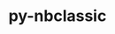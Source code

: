 ---
title: "py-nbclassic"
layout: cache
categories: [package, develop]
meta: {"versions": ["1.0.0"], "compilers": ["gcc@=11.1.0", "gcc@=11.4.0", "gcc@=9.4.0", "oneapi@=2024.0.0"], "oss": ["ubuntu20.04", "ubuntu22.04"], "platforms": ["linux"], "targets": ["neoverse_v1", "neoverse_v2", "ppc64le", "x86_64_v3"], "stacks": ["data-vis-sdk", "e4s", "e4s-neoverse-v2", "e4s-neoverse_v1", "e4s-oneapi", "e4s-power", "root"], "num_specs": 110, "num_specs_by_stack": {"e4s-power": 20, "root": 110, "data-vis-sdk": 7, "e4s-neoverse_v1": 20, "e4s-neoverse-v2": 20, "e4s": 27, "e4s-oneapi": 16}}
spec_details: [{"hash": "pnx4oyczcsdtspzy35djhorfdvp4inwo", "compiler": "gcc@=9.4.0", "versions": ["1.0.0"], "os": "ubuntu20.04", "platform": "linux", "target": "ppc64le", "variants": ["build_system=python_pip"], "stacks": ["e4s-power", "root"], "size": "-", "tarball": "https://binaries.spack.io/develop/build_cache/linux-ubuntu20.04-ppc64le/gcc-9.4.0/py-nbclassic-1.0.0/linux-ubuntu20.04-ppc64le-gcc-9.4.0-py-nbclassic-1.0.0-pnx4oyczcsdtspzy35djhorfdvp4inwo.spack"}, {"hash": "yaha6trzjq6uxs7d2gzt354ezuem4un6", "compiler": "gcc@=9.4.0", "versions": ["1.0.0"], "os": "ubuntu20.04", "platform": "linux", "target": "ppc64le", "variants": ["build_system=python_pip"], "stacks": ["e4s-power", "root"], "size": "-", "tarball": "https://binaries.spack.io/develop/build_cache/linux-ubuntu20.04-ppc64le/gcc-9.4.0/py-nbclassic-1.0.0/linux-ubuntu20.04-ppc64le-gcc-9.4.0-py-nbclassic-1.0.0-yaha6trzjq6uxs7d2gzt354ezuem4un6.spack"}, {"hash": "rfbjqomypara326w47y22a24lhzolm27", "compiler": "gcc@=9.4.0", "versions": ["1.0.0"], "os": "ubuntu20.04", "platform": "linux", "target": "ppc64le", "variants": ["build_system=python_pip"], "stacks": ["e4s-power", "root"], "size": "-", "tarball": "https://binaries.spack.io/develop/build_cache/linux-ubuntu20.04-ppc64le/gcc-9.4.0/py-nbclassic-1.0.0/linux-ubuntu20.04-ppc64le-gcc-9.4.0-py-nbclassic-1.0.0-rfbjqomypara326w47y22a24lhzolm27.spack"}, {"hash": "ejhrszuqwlp6crzkolpsts43f4bolrjk", "compiler": "gcc@=9.4.0", "versions": ["1.0.0"], "os": "ubuntu20.04", "platform": "linux", "target": "ppc64le", "variants": ["build_system=python_pip"], "stacks": ["e4s-power", "root"], "size": "-", "tarball": "https://binaries.spack.io/develop/build_cache/linux-ubuntu20.04-ppc64le/gcc-9.4.0/py-nbclassic-1.0.0/linux-ubuntu20.04-ppc64le-gcc-9.4.0-py-nbclassic-1.0.0-ejhrszuqwlp6crzkolpsts43f4bolrjk.spack"}, {"hash": "xvtnaljjoze7oawe3jfywi2tjykn7coo", "compiler": "gcc@=9.4.0", "versions": ["1.0.0"], "os": "ubuntu20.04", "platform": "linux", "target": "ppc64le", "variants": ["build_system=python_pip"], "stacks": ["e4s-power", "root"], "size": "-", "tarball": "https://binaries.spack.io/develop/build_cache/linux-ubuntu20.04-ppc64le/gcc-9.4.0/py-nbclassic-1.0.0/linux-ubuntu20.04-ppc64le-gcc-9.4.0-py-nbclassic-1.0.0-xvtnaljjoze7oawe3jfywi2tjykn7coo.spack"}, {"hash": "xvrxjnmu3bm3dx2q46oe7kmgo67vehs5", "compiler": "gcc@=9.4.0", "versions": ["1.0.0"], "os": "ubuntu20.04", "platform": "linux", "target": "ppc64le", "variants": ["build_system=python_pip"], "stacks": ["e4s-power", "root"], "size": "-", "tarball": "https://binaries.spack.io/develop/build_cache/linux-ubuntu20.04-ppc64le/gcc-9.4.0/py-nbclassic-1.0.0/linux-ubuntu20.04-ppc64le-gcc-9.4.0-py-nbclassic-1.0.0-xvrxjnmu3bm3dx2q46oe7kmgo67vehs5.spack"}, {"hash": "g6ecyq5k3kx5kycnl4dkggvblztv7iad", "compiler": "gcc@=9.4.0", "versions": ["1.0.0"], "os": "ubuntu20.04", "platform": "linux", "target": "ppc64le", "variants": ["build_system=python_pip"], "stacks": ["e4s-power", "root"], "size": "-", "tarball": "https://binaries.spack.io/develop/build_cache/linux-ubuntu20.04-ppc64le/gcc-9.4.0/py-nbclassic-1.0.0/linux-ubuntu20.04-ppc64le-gcc-9.4.0-py-nbclassic-1.0.0-g6ecyq5k3kx5kycnl4dkggvblztv7iad.spack"}, {"hash": "ivhdeqfwmuxyroq5xkh5jaa6thmnsyo2", "compiler": "gcc@=9.4.0", "versions": ["1.0.0"], "os": "ubuntu20.04", "platform": "linux", "target": "ppc64le", "variants": ["build_system=python_pip"], "stacks": ["e4s-power", "root"], "size": "-", "tarball": "https://binaries.spack.io/develop/build_cache/linux-ubuntu20.04-ppc64le/gcc-9.4.0/py-nbclassic-1.0.0/linux-ubuntu20.04-ppc64le-gcc-9.4.0-py-nbclassic-1.0.0-ivhdeqfwmuxyroq5xkh5jaa6thmnsyo2.spack"}, {"hash": "5ochtydscvar7jxn6zn7qvblnrzfmrre", "compiler": "gcc@=9.4.0", "versions": ["1.0.0"], "os": "ubuntu20.04", "platform": "linux", "target": "ppc64le", "variants": ["build_system=python_pip"], "stacks": ["e4s-power", "root"], "size": "-", "tarball": "https://binaries.spack.io/develop/build_cache/linux-ubuntu20.04-ppc64le/gcc-9.4.0/py-nbclassic-1.0.0/linux-ubuntu20.04-ppc64le-gcc-9.4.0-py-nbclassic-1.0.0-5ochtydscvar7jxn6zn7qvblnrzfmrre.spack"}, {"hash": "ltv3ojoxsmfgneurueecfe6vlkinnqe6", "compiler": "gcc@=9.4.0", "versions": ["1.0.0"], "os": "ubuntu20.04", "platform": "linux", "target": "ppc64le", "variants": ["build_system=python_pip"], "stacks": ["e4s-power", "root"], "size": "-", "tarball": "https://binaries.spack.io/develop/build_cache/linux-ubuntu20.04-ppc64le/gcc-9.4.0/py-nbclassic-1.0.0/linux-ubuntu20.04-ppc64le-gcc-9.4.0-py-nbclassic-1.0.0-ltv3ojoxsmfgneurueecfe6vlkinnqe6.spack"}, {"hash": "iirq5azqxspnndmskbfrf42yh6zxfmpl", "compiler": "gcc@=9.4.0", "versions": ["1.0.0"], "os": "ubuntu20.04", "platform": "linux", "target": "ppc64le", "variants": ["build_system=python_pip"], "stacks": ["e4s-power", "root"], "size": "-", "tarball": "https://binaries.spack.io/develop/build_cache/linux-ubuntu20.04-ppc64le/gcc-9.4.0/py-nbclassic-1.0.0/linux-ubuntu20.04-ppc64le-gcc-9.4.0-py-nbclassic-1.0.0-iirq5azqxspnndmskbfrf42yh6zxfmpl.spack"}, {"hash": "ynjxipby5dz46udhnx4bjxawiqkxxql5", "compiler": "gcc@=9.4.0", "versions": ["1.0.0"], "os": "ubuntu20.04", "platform": "linux", "target": "ppc64le", "variants": ["build_system=python_pip"], "stacks": ["e4s-power", "root"], "size": "-", "tarball": "https://binaries.spack.io/develop/build_cache/linux-ubuntu20.04-ppc64le/gcc-9.4.0/py-nbclassic-1.0.0/linux-ubuntu20.04-ppc64le-gcc-9.4.0-py-nbclassic-1.0.0-ynjxipby5dz46udhnx4bjxawiqkxxql5.spack"}, {"hash": "fs2g66k54u3w6isaj4dfhgsllztt5our", "compiler": "gcc@=9.4.0", "versions": ["1.0.0"], "os": "ubuntu20.04", "platform": "linux", "target": "ppc64le", "variants": ["build_system=python_pip"], "stacks": ["e4s-power", "root"], "size": "-", "tarball": "https://binaries.spack.io/develop/build_cache/linux-ubuntu20.04-ppc64le/gcc-9.4.0/py-nbclassic-1.0.0/linux-ubuntu20.04-ppc64le-gcc-9.4.0-py-nbclassic-1.0.0-fs2g66k54u3w6isaj4dfhgsllztt5our.spack"}, {"hash": "no3hhxegovyuma3qfteaghoq7uvvae7a", "compiler": "gcc@=9.4.0", "versions": ["1.0.0"], "os": "ubuntu20.04", "platform": "linux", "target": "ppc64le", "variants": ["build_system=python_pip"], "stacks": ["e4s-power", "root"], "size": "-", "tarball": "https://binaries.spack.io/develop/build_cache/linux-ubuntu20.04-ppc64le/gcc-9.4.0/py-nbclassic-1.0.0/linux-ubuntu20.04-ppc64le-gcc-9.4.0-py-nbclassic-1.0.0-no3hhxegovyuma3qfteaghoq7uvvae7a.spack"}, {"hash": "ek7ncnff7qc2zulw2ksvk6fe4ehu2a55", "compiler": "gcc@=9.4.0", "versions": ["1.0.0"], "os": "ubuntu20.04", "platform": "linux", "target": "ppc64le", "variants": ["build_system=python_pip"], "stacks": ["e4s-power", "root"], "size": "-", "tarball": "https://binaries.spack.io/develop/build_cache/linux-ubuntu20.04-ppc64le/gcc-9.4.0/py-nbclassic-1.0.0/linux-ubuntu20.04-ppc64le-gcc-9.4.0-py-nbclassic-1.0.0-ek7ncnff7qc2zulw2ksvk6fe4ehu2a55.spack"}, {"hash": "rcdoyrdjwqae2m6wpgcnoa77w77o2byh", "compiler": "gcc@=9.4.0", "versions": ["1.0.0"], "os": "ubuntu20.04", "platform": "linux", "target": "ppc64le", "variants": ["build_system=python_pip"], "stacks": ["e4s-power", "root"], "size": "-", "tarball": "https://binaries.spack.io/develop/build_cache/linux-ubuntu20.04-ppc64le/gcc-9.4.0/py-nbclassic-1.0.0/linux-ubuntu20.04-ppc64le-gcc-9.4.0-py-nbclassic-1.0.0-rcdoyrdjwqae2m6wpgcnoa77w77o2byh.spack"}, {"hash": "xpkzgse6gsot572igxehrkjlnzdav4ct", "compiler": "gcc@=9.4.0", "versions": ["1.0.0"], "os": "ubuntu20.04", "platform": "linux", "target": "ppc64le", "variants": ["build_system=python_pip"], "stacks": ["e4s-power", "root"], "size": "-", "tarball": "https://binaries.spack.io/develop/build_cache/linux-ubuntu20.04-ppc64le/gcc-9.4.0/py-nbclassic-1.0.0/linux-ubuntu20.04-ppc64le-gcc-9.4.0-py-nbclassic-1.0.0-xpkzgse6gsot572igxehrkjlnzdav4ct.spack"}, {"hash": "taxd63eosb67f4ekzxqlou3cjsb7f2xq", "compiler": "gcc@=9.4.0", "versions": ["1.0.0"], "os": "ubuntu20.04", "platform": "linux", "target": "ppc64le", "variants": ["build_system=python_pip"], "stacks": ["e4s-power", "root"], "size": "-", "tarball": "https://binaries.spack.io/develop/build_cache/linux-ubuntu20.04-ppc64le/gcc-9.4.0/py-nbclassic-1.0.0/linux-ubuntu20.04-ppc64le-gcc-9.4.0-py-nbclassic-1.0.0-taxd63eosb67f4ekzxqlou3cjsb7f2xq.spack"}, {"hash": "rz4frf32rsnza3zz2m2tutvr3hu6tffl", "compiler": "gcc@=9.4.0", "versions": ["1.0.0"], "os": "ubuntu20.04", "platform": "linux", "target": "ppc64le", "variants": ["build_system=python_pip"], "stacks": ["e4s-power", "root"], "size": "-", "tarball": "https://binaries.spack.io/develop/build_cache/linux-ubuntu20.04-ppc64le/gcc-9.4.0/py-nbclassic-1.0.0/linux-ubuntu20.04-ppc64le-gcc-9.4.0-py-nbclassic-1.0.0-rz4frf32rsnza3zz2m2tutvr3hu6tffl.spack"}, {"hash": "xxbdxfpw2kiwap7ltftylyaj2vkvqxyi", "compiler": "gcc@=9.4.0", "versions": ["1.0.0"], "os": "ubuntu20.04", "platform": "linux", "target": "ppc64le", "variants": ["build_system=python_pip"], "stacks": ["e4s-power", "root"], "size": "-", "tarball": "https://binaries.spack.io/develop/build_cache/linux-ubuntu20.04-ppc64le/gcc-9.4.0/py-nbclassic-1.0.0/linux-ubuntu20.04-ppc64le-gcc-9.4.0-py-nbclassic-1.0.0-xxbdxfpw2kiwap7ltftylyaj2vkvqxyi.spack"}, {"hash": "zidcpmduvk2mj46fze3bvmv5vtexr7ic", "compiler": "gcc@=11.1.0", "versions": ["1.0.0"], "os": "ubuntu20.04", "platform": "linux", "target": "x86_64_v3", "variants": ["build_system=python_pip"], "stacks": ["root", "data-vis-sdk"], "size": "-", "tarball": "https://binaries.spack.io/develop/build_cache/linux-ubuntu20.04-x86_64_v3/gcc-11.1.0/py-nbclassic-1.0.0/linux-ubuntu20.04-x86_64_v3-gcc-11.1.0-py-nbclassic-1.0.0-zidcpmduvk2mj46fze3bvmv5vtexr7ic.spack"}, {"hash": "7cppwije3tui6ihwdsl6dpa7g3wbfaxe", "compiler": "gcc@=11.1.0", "versions": ["1.0.0"], "os": "ubuntu20.04", "platform": "linux", "target": "x86_64_v3", "variants": ["build_system=python_pip"], "stacks": ["root", "data-vis-sdk"], "size": "-", "tarball": "https://binaries.spack.io/develop/build_cache/linux-ubuntu20.04-x86_64_v3/gcc-11.1.0/py-nbclassic-1.0.0/linux-ubuntu20.04-x86_64_v3-gcc-11.1.0-py-nbclassic-1.0.0-7cppwije3tui6ihwdsl6dpa7g3wbfaxe.spack"}, {"hash": "dovgwofbdqmlrclwxpbn44lkhwhxmven", "compiler": "gcc@=11.1.0", "versions": ["1.0.0"], "os": "ubuntu20.04", "platform": "linux", "target": "x86_64_v3", "variants": ["build_system=python_pip"], "stacks": ["root", "data-vis-sdk"], "size": "-", "tarball": "https://binaries.spack.io/develop/build_cache/linux-ubuntu20.04-x86_64_v3/gcc-11.1.0/py-nbclassic-1.0.0/linux-ubuntu20.04-x86_64_v3-gcc-11.1.0-py-nbclassic-1.0.0-dovgwofbdqmlrclwxpbn44lkhwhxmven.spack"}, {"hash": "b2qjz6iwmhmovaohu2egf77jqha6ks2y", "compiler": "gcc@=11.1.0", "versions": ["1.0.0"], "os": "ubuntu20.04", "platform": "linux", "target": "x86_64_v3", "variants": ["build_system=python_pip"], "stacks": ["root", "data-vis-sdk"], "size": "-", "tarball": "https://binaries.spack.io/develop/build_cache/linux-ubuntu20.04-x86_64_v3/gcc-11.1.0/py-nbclassic-1.0.0/linux-ubuntu20.04-x86_64_v3-gcc-11.1.0-py-nbclassic-1.0.0-b2qjz6iwmhmovaohu2egf77jqha6ks2y.spack"}, {"hash": "oku4orzowx667y5tzirb5eqymgyyz5tx", "compiler": "gcc@=11.1.0", "versions": ["1.0.0"], "os": "ubuntu20.04", "platform": "linux", "target": "x86_64_v3", "variants": ["build_system=python_pip"], "stacks": ["root", "data-vis-sdk"], "size": "-", "tarball": "https://binaries.spack.io/develop/build_cache/linux-ubuntu20.04-x86_64_v3/gcc-11.1.0/py-nbclassic-1.0.0/linux-ubuntu20.04-x86_64_v3-gcc-11.1.0-py-nbclassic-1.0.0-oku4orzowx667y5tzirb5eqymgyyz5tx.spack"}, {"hash": "x2nm6stzzkzal35shfehupjrlj4xndca", "compiler": "gcc@=11.1.0", "versions": ["1.0.0"], "os": "ubuntu20.04", "platform": "linux", "target": "x86_64_v3", "variants": ["build_system=python_pip"], "stacks": ["root", "data-vis-sdk"], "size": "-", "tarball": "https://binaries.spack.io/develop/build_cache/linux-ubuntu20.04-x86_64_v3/gcc-11.1.0/py-nbclassic-1.0.0/linux-ubuntu20.04-x86_64_v3-gcc-11.1.0-py-nbclassic-1.0.0-x2nm6stzzkzal35shfehupjrlj4xndca.spack"}, {"hash": "5hp5efnwndoapi4eniiycwh2yai24azv", "compiler": "gcc@=11.1.0", "versions": ["1.0.0"], "os": "ubuntu20.04", "platform": "linux", "target": "x86_64_v3", "variants": ["build_system=python_pip"], "stacks": ["root", "data-vis-sdk"], "size": "-", "tarball": "https://binaries.spack.io/develop/build_cache/linux-ubuntu20.04-x86_64_v3/gcc-11.1.0/py-nbclassic-1.0.0/linux-ubuntu20.04-x86_64_v3-gcc-11.1.0-py-nbclassic-1.0.0-5hp5efnwndoapi4eniiycwh2yai24azv.spack"}, {"hash": "s65nzwdvyx2xgq4k5j4q2awxmfyh4oqa", "compiler": "gcc@=11.4.0", "versions": ["1.0.0"], "os": "ubuntu22.04", "platform": "linux", "target": "neoverse_v1", "variants": ["build_system=python_pip"], "stacks": ["root", "e4s-neoverse_v1"], "size": "-", "tarball": "https://binaries.spack.io/develop/build_cache/linux-ubuntu22.04-neoverse_v1/gcc-11.4.0/py-nbclassic-1.0.0/linux-ubuntu22.04-neoverse_v1-gcc-11.4.0-py-nbclassic-1.0.0-s65nzwdvyx2xgq4k5j4q2awxmfyh4oqa.spack"}, {"hash": "cbelnifomcfkqhrebhdop7ofivqvmsk3", "compiler": "gcc@=11.4.0", "versions": ["1.0.0"], "os": "ubuntu22.04", "platform": "linux", "target": "neoverse_v1", "variants": ["build_system=python_pip"], "stacks": ["root", "e4s-neoverse_v1"], "size": "-", "tarball": "https://binaries.spack.io/develop/build_cache/linux-ubuntu22.04-neoverse_v1/gcc-11.4.0/py-nbclassic-1.0.0/linux-ubuntu22.04-neoverse_v1-gcc-11.4.0-py-nbclassic-1.0.0-cbelnifomcfkqhrebhdop7ofivqvmsk3.spack"}, {"hash": "acyxqzmagxy4uhzxzvy764sqmorrvplp", "compiler": "gcc@=11.4.0", "versions": ["1.0.0"], "os": "ubuntu22.04", "platform": "linux", "target": "neoverse_v1", "variants": ["build_system=python_pip"], "stacks": ["root", "e4s-neoverse_v1"], "size": "-", "tarball": "https://binaries.spack.io/develop/build_cache/linux-ubuntu22.04-neoverse_v1/gcc-11.4.0/py-nbclassic-1.0.0/linux-ubuntu22.04-neoverse_v1-gcc-11.4.0-py-nbclassic-1.0.0-acyxqzmagxy4uhzxzvy764sqmorrvplp.spack"}, {"hash": "4nauvagaodjo5eost2vhwsyrbj3b7i5h", "compiler": "gcc@=11.4.0", "versions": ["1.0.0"], "os": "ubuntu22.04", "platform": "linux", "target": "neoverse_v1", "variants": ["build_system=python_pip"], "stacks": ["root", "e4s-neoverse_v1"], "size": "-", "tarball": "https://binaries.spack.io/develop/build_cache/linux-ubuntu22.04-neoverse_v1/gcc-11.4.0/py-nbclassic-1.0.0/linux-ubuntu22.04-neoverse_v1-gcc-11.4.0-py-nbclassic-1.0.0-4nauvagaodjo5eost2vhwsyrbj3b7i5h.spack"}, {"hash": "i4dazmgl6ac4ejijce3dhehhhecmamx3", "compiler": "gcc@=11.4.0", "versions": ["1.0.0"], "os": "ubuntu22.04", "platform": "linux", "target": "neoverse_v1", "variants": ["build_system=python_pip"], "stacks": ["root", "e4s-neoverse_v1"], "size": "-", "tarball": "https://binaries.spack.io/develop/build_cache/linux-ubuntu22.04-neoverse_v1/gcc-11.4.0/py-nbclassic-1.0.0/linux-ubuntu22.04-neoverse_v1-gcc-11.4.0-py-nbclassic-1.0.0-i4dazmgl6ac4ejijce3dhehhhecmamx3.spack"}, {"hash": "2gatz7rwrfz5gmc3peyaaeb7afiaeok7", "compiler": "gcc@=11.4.0", "versions": ["1.0.0"], "os": "ubuntu22.04", "platform": "linux", "target": "neoverse_v1", "variants": ["build_system=python_pip"], "stacks": ["root", "e4s-neoverse_v1"], "size": "-", "tarball": "https://binaries.spack.io/develop/build_cache/linux-ubuntu22.04-neoverse_v1/gcc-11.4.0/py-nbclassic-1.0.0/linux-ubuntu22.04-neoverse_v1-gcc-11.4.0-py-nbclassic-1.0.0-2gatz7rwrfz5gmc3peyaaeb7afiaeok7.spack"}, {"hash": "e3nm4xiavu7anfzuznqhyr42joeurnce", "compiler": "gcc@=11.4.0", "versions": ["1.0.0"], "os": "ubuntu22.04", "platform": "linux", "target": "neoverse_v1", "variants": ["build_system=python_pip"], "stacks": ["root", "e4s-neoverse_v1"], "size": "-", "tarball": "https://binaries.spack.io/develop/build_cache/linux-ubuntu22.04-neoverse_v1/gcc-11.4.0/py-nbclassic-1.0.0/linux-ubuntu22.04-neoverse_v1-gcc-11.4.0-py-nbclassic-1.0.0-e3nm4xiavu7anfzuznqhyr42joeurnce.spack"}, {"hash": "mlbqp7zlv5el6d7bwzxkdyh62aelevuz", "compiler": "gcc@=11.4.0", "versions": ["1.0.0"], "os": "ubuntu22.04", "platform": "linux", "target": "neoverse_v1", "variants": ["build_system=python_pip"], "stacks": ["root", "e4s-neoverse_v1"], "size": "-", "tarball": "https://binaries.spack.io/develop/build_cache/linux-ubuntu22.04-neoverse_v1/gcc-11.4.0/py-nbclassic-1.0.0/linux-ubuntu22.04-neoverse_v1-gcc-11.4.0-py-nbclassic-1.0.0-mlbqp7zlv5el6d7bwzxkdyh62aelevuz.spack"}, {"hash": "mbrceqdh2jjf6rc37f4miztgzsay7ku2", "compiler": "gcc@=11.4.0", "versions": ["1.0.0"], "os": "ubuntu22.04", "platform": "linux", "target": "neoverse_v1", "variants": ["build_system=python_pip"], "stacks": ["root", "e4s-neoverse_v1"], "size": "-", "tarball": "https://binaries.spack.io/develop/build_cache/linux-ubuntu22.04-neoverse_v1/gcc-11.4.0/py-nbclassic-1.0.0/linux-ubuntu22.04-neoverse_v1-gcc-11.4.0-py-nbclassic-1.0.0-mbrceqdh2jjf6rc37f4miztgzsay7ku2.spack"}, {"hash": "m7goqkgjxb2g3qarxdmrpedm53ipfsd6", "compiler": "gcc@=11.4.0", "versions": ["1.0.0"], "os": "ubuntu22.04", "platform": "linux", "target": "neoverse_v1", "variants": ["build_system=python_pip"], "stacks": ["root", "e4s-neoverse_v1"], "size": "-", "tarball": "https://binaries.spack.io/develop/build_cache/linux-ubuntu22.04-neoverse_v1/gcc-11.4.0/py-nbclassic-1.0.0/linux-ubuntu22.04-neoverse_v1-gcc-11.4.0-py-nbclassic-1.0.0-m7goqkgjxb2g3qarxdmrpedm53ipfsd6.spack"}, {"hash": "dxiik3etpyafkyd3xm6dkfb7nnpexmeq", "compiler": "gcc@=11.4.0", "versions": ["1.0.0"], "os": "ubuntu22.04", "platform": "linux", "target": "neoverse_v1", "variants": ["build_system=python_pip"], "stacks": ["root", "e4s-neoverse_v1"], "size": "-", "tarball": "https://binaries.spack.io/develop/build_cache/linux-ubuntu22.04-neoverse_v1/gcc-11.4.0/py-nbclassic-1.0.0/linux-ubuntu22.04-neoverse_v1-gcc-11.4.0-py-nbclassic-1.0.0-dxiik3etpyafkyd3xm6dkfb7nnpexmeq.spack"}, {"hash": "zg4nw5pgdr7re6ezsshzh4v3divo2v37", "compiler": "gcc@=11.4.0", "versions": ["1.0.0"], "os": "ubuntu22.04", "platform": "linux", "target": "neoverse_v1", "variants": ["build_system=python_pip"], "stacks": ["root", "e4s-neoverse_v1"], "size": "-", "tarball": "https://binaries.spack.io/develop/build_cache/linux-ubuntu22.04-neoverse_v1/gcc-11.4.0/py-nbclassic-1.0.0/linux-ubuntu22.04-neoverse_v1-gcc-11.4.0-py-nbclassic-1.0.0-zg4nw5pgdr7re6ezsshzh4v3divo2v37.spack"}, {"hash": "ptu2gzfemdfrsjpdf67mzmma77zozhlo", "compiler": "gcc@=11.4.0", "versions": ["1.0.0"], "os": "ubuntu22.04", "platform": "linux", "target": "neoverse_v1", "variants": ["build_system=python_pip"], "stacks": ["root", "e4s-neoverse_v1"], "size": "-", "tarball": "https://binaries.spack.io/develop/build_cache/linux-ubuntu22.04-neoverse_v1/gcc-11.4.0/py-nbclassic-1.0.0/linux-ubuntu22.04-neoverse_v1-gcc-11.4.0-py-nbclassic-1.0.0-ptu2gzfemdfrsjpdf67mzmma77zozhlo.spack"}, {"hash": "xvx6ydfttbwhwvb4v7lm773q6hndr5pq", "compiler": "gcc@=11.4.0", "versions": ["1.0.0"], "os": "ubuntu22.04", "platform": "linux", "target": "neoverse_v1", "variants": ["build_system=python_pip"], "stacks": ["root", "e4s-neoverse_v1"], "size": "-", "tarball": "https://binaries.spack.io/develop/build_cache/linux-ubuntu22.04-neoverse_v1/gcc-11.4.0/py-nbclassic-1.0.0/linux-ubuntu22.04-neoverse_v1-gcc-11.4.0-py-nbclassic-1.0.0-xvx6ydfttbwhwvb4v7lm773q6hndr5pq.spack"}, {"hash": "3ehlu47w5ikvs3tsg7xdfhwkb2idnxct", "compiler": "gcc@=11.4.0", "versions": ["1.0.0"], "os": "ubuntu22.04", "platform": "linux", "target": "neoverse_v1", "variants": ["build_system=python_pip"], "stacks": ["root", "e4s-neoverse_v1"], "size": "-", "tarball": "https://binaries.spack.io/develop/build_cache/linux-ubuntu22.04-neoverse_v1/gcc-11.4.0/py-nbclassic-1.0.0/linux-ubuntu22.04-neoverse_v1-gcc-11.4.0-py-nbclassic-1.0.0-3ehlu47w5ikvs3tsg7xdfhwkb2idnxct.spack"}, {"hash": "3xchv6bweain5ahauivb6mwg27eciqwt", "compiler": "gcc@=11.4.0", "versions": ["1.0.0"], "os": "ubuntu22.04", "platform": "linux", "target": "neoverse_v1", "variants": ["build_system=python_pip"], "stacks": ["root", "e4s-neoverse_v1"], "size": "-", "tarball": "https://binaries.spack.io/develop/build_cache/linux-ubuntu22.04-neoverse_v1/gcc-11.4.0/py-nbclassic-1.0.0/linux-ubuntu22.04-neoverse_v1-gcc-11.4.0-py-nbclassic-1.0.0-3xchv6bweain5ahauivb6mwg27eciqwt.spack"}, {"hash": "egqksyl5wb5hsyblo2rlwg73gpy7ii4l", "compiler": "gcc@=11.4.0", "versions": ["1.0.0"], "os": "ubuntu22.04", "platform": "linux", "target": "neoverse_v1", "variants": ["build_system=python_pip"], "stacks": ["root", "e4s-neoverse_v1"], "size": "-", "tarball": "https://binaries.spack.io/develop/build_cache/linux-ubuntu22.04-neoverse_v1/gcc-11.4.0/py-nbclassic-1.0.0/linux-ubuntu22.04-neoverse_v1-gcc-11.4.0-py-nbclassic-1.0.0-egqksyl5wb5hsyblo2rlwg73gpy7ii4l.spack"}, {"hash": "nvbv6hosqaqarzpsu3ezlpbt23325aru", "compiler": "gcc@=11.4.0", "versions": ["1.0.0"], "os": "ubuntu22.04", "platform": "linux", "target": "neoverse_v1", "variants": ["build_system=python_pip"], "stacks": ["root", "e4s-neoverse_v1"], "size": "-", "tarball": "https://binaries.spack.io/develop/build_cache/linux-ubuntu22.04-neoverse_v1/gcc-11.4.0/py-nbclassic-1.0.0/linux-ubuntu22.04-neoverse_v1-gcc-11.4.0-py-nbclassic-1.0.0-nvbv6hosqaqarzpsu3ezlpbt23325aru.spack"}, {"hash": "nkm5h4f75smp3gm5q7rqsdimntjupcny", "compiler": "gcc@=11.4.0", "versions": ["1.0.0"], "os": "ubuntu22.04", "platform": "linux", "target": "neoverse_v1", "variants": ["build_system=python_pip"], "stacks": ["root", "e4s-neoverse_v1"], "size": "-", "tarball": "https://binaries.spack.io/develop/build_cache/linux-ubuntu22.04-neoverse_v1/gcc-11.4.0/py-nbclassic-1.0.0/linux-ubuntu22.04-neoverse_v1-gcc-11.4.0-py-nbclassic-1.0.0-nkm5h4f75smp3gm5q7rqsdimntjupcny.spack"}, {"hash": "r5doe6uqkjyowusjubljf73lnn3mm5cp", "compiler": "gcc@=11.4.0", "versions": ["1.0.0"], "os": "ubuntu22.04", "platform": "linux", "target": "neoverse_v1", "variants": ["build_system=python_pip"], "stacks": ["root", "e4s-neoverse_v1"], "size": "-", "tarball": "https://binaries.spack.io/develop/build_cache/linux-ubuntu22.04-neoverse_v1/gcc-11.4.0/py-nbclassic-1.0.0/linux-ubuntu22.04-neoverse_v1-gcc-11.4.0-py-nbclassic-1.0.0-r5doe6uqkjyowusjubljf73lnn3mm5cp.spack"}, {"hash": "em3vyilrwaeyqvxjbixiwvovappmia3h", "compiler": "gcc@=11.4.0", "versions": ["1.0.0"], "os": "ubuntu22.04", "platform": "linux", "target": "neoverse_v2", "variants": ["build_system=python_pip"], "stacks": ["e4s-neoverse-v2", "root"], "size": "-", "tarball": "https://binaries.spack.io/develop/build_cache/linux-ubuntu22.04-neoverse_v2/gcc-11.4.0/py-nbclassic-1.0.0/linux-ubuntu22.04-neoverse_v2-gcc-11.4.0-py-nbclassic-1.0.0-em3vyilrwaeyqvxjbixiwvovappmia3h.spack"}, {"hash": "eg6bawfxlc42a275lbgvd7aiye2w6mhr", "compiler": "gcc@=11.4.0", "versions": ["1.0.0"], "os": "ubuntu22.04", "platform": "linux", "target": "neoverse_v2", "variants": ["build_system=python_pip"], "stacks": ["e4s-neoverse-v2", "root"], "size": "-", "tarball": "https://binaries.spack.io/develop/build_cache/linux-ubuntu22.04-neoverse_v2/gcc-11.4.0/py-nbclassic-1.0.0/linux-ubuntu22.04-neoverse_v2-gcc-11.4.0-py-nbclassic-1.0.0-eg6bawfxlc42a275lbgvd7aiye2w6mhr.spack"}, {"hash": "7tlob723w36we3adjhtc4heddwbghjpu", "compiler": "gcc@=11.4.0", "versions": ["1.0.0"], "os": "ubuntu22.04", "platform": "linux", "target": "neoverse_v2", "variants": ["build_system=python_pip"], "stacks": ["e4s-neoverse-v2", "root"], "size": "-", "tarball": "https://binaries.spack.io/develop/build_cache/linux-ubuntu22.04-neoverse_v2/gcc-11.4.0/py-nbclassic-1.0.0/linux-ubuntu22.04-neoverse_v2-gcc-11.4.0-py-nbclassic-1.0.0-7tlob723w36we3adjhtc4heddwbghjpu.spack"}, {"hash": "f7nmnfd4wb7pgepia24chrutpkxf27oj", "compiler": "gcc@=11.4.0", "versions": ["1.0.0"], "os": "ubuntu22.04", "platform": "linux", "target": "neoverse_v2", "variants": ["build_system=python_pip"], "stacks": ["e4s-neoverse-v2", "root"], "size": "-", "tarball": "https://binaries.spack.io/develop/build_cache/linux-ubuntu22.04-neoverse_v2/gcc-11.4.0/py-nbclassic-1.0.0/linux-ubuntu22.04-neoverse_v2-gcc-11.4.0-py-nbclassic-1.0.0-f7nmnfd4wb7pgepia24chrutpkxf27oj.spack"}, {"hash": "n5qomi3r4avz3iopxm6i34g2ibtqu4hf", "compiler": "gcc@=11.4.0", "versions": ["1.0.0"], "os": "ubuntu22.04", "platform": "linux", "target": "neoverse_v2", "variants": ["build_system=python_pip"], "stacks": ["e4s-neoverse-v2", "root"], "size": "-", "tarball": "https://binaries.spack.io/develop/build_cache/linux-ubuntu22.04-neoverse_v2/gcc-11.4.0/py-nbclassic-1.0.0/linux-ubuntu22.04-neoverse_v2-gcc-11.4.0-py-nbclassic-1.0.0-n5qomi3r4avz3iopxm6i34g2ibtqu4hf.spack"}, {"hash": "b3pqbf552dikgxybpcelxmlux6wb6mxm", "compiler": "gcc@=11.4.0", "versions": ["1.0.0"], "os": "ubuntu22.04", "platform": "linux", "target": "neoverse_v2", "variants": ["build_system=python_pip"], "stacks": ["e4s-neoverse-v2", "root"], "size": "-", "tarball": "https://binaries.spack.io/develop/build_cache/linux-ubuntu22.04-neoverse_v2/gcc-11.4.0/py-nbclassic-1.0.0/linux-ubuntu22.04-neoverse_v2-gcc-11.4.0-py-nbclassic-1.0.0-b3pqbf552dikgxybpcelxmlux6wb6mxm.spack"}, {"hash": "i3vbx7gz6a6swfukj5o64j536zca6gnq", "compiler": "gcc@=11.4.0", "versions": ["1.0.0"], "os": "ubuntu22.04", "platform": "linux", "target": "neoverse_v2", "variants": ["build_system=python_pip"], "stacks": ["e4s-neoverse-v2", "root"], "size": "-", "tarball": "https://binaries.spack.io/develop/build_cache/linux-ubuntu22.04-neoverse_v2/gcc-11.4.0/py-nbclassic-1.0.0/linux-ubuntu22.04-neoverse_v2-gcc-11.4.0-py-nbclassic-1.0.0-i3vbx7gz6a6swfukj5o64j536zca6gnq.spack"}, {"hash": "kymd4d7xgpm4rxpjk3vcodiu2bdhde4z", "compiler": "gcc@=11.4.0", "versions": ["1.0.0"], "os": "ubuntu22.04", "platform": "linux", "target": "neoverse_v2", "variants": ["build_system=python_pip"], "stacks": ["e4s-neoverse-v2", "root"], "size": "-", "tarball": "https://binaries.spack.io/develop/build_cache/linux-ubuntu22.04-neoverse_v2/gcc-11.4.0/py-nbclassic-1.0.0/linux-ubuntu22.04-neoverse_v2-gcc-11.4.0-py-nbclassic-1.0.0-kymd4d7xgpm4rxpjk3vcodiu2bdhde4z.spack"}, {"hash": "zjtgyc3h4opimmozm67ylyau4zkfz7rp", "compiler": "gcc@=11.4.0", "versions": ["1.0.0"], "os": "ubuntu22.04", "platform": "linux", "target": "neoverse_v2", "variants": ["build_system=python_pip"], "stacks": ["e4s-neoverse-v2", "root"], "size": "-", "tarball": "https://binaries.spack.io/develop/build_cache/linux-ubuntu22.04-neoverse_v2/gcc-11.4.0/py-nbclassic-1.0.0/linux-ubuntu22.04-neoverse_v2-gcc-11.4.0-py-nbclassic-1.0.0-zjtgyc3h4opimmozm67ylyau4zkfz7rp.spack"}, {"hash": "tukassi3td7i2yzvtty7ejqutpzzcvea", "compiler": "gcc@=11.4.0", "versions": ["1.0.0"], "os": "ubuntu22.04", "platform": "linux", "target": "neoverse_v2", "variants": ["build_system=python_pip"], "stacks": ["e4s-neoverse-v2", "root"], "size": "-", "tarball": "https://binaries.spack.io/develop/build_cache/linux-ubuntu22.04-neoverse_v2/gcc-11.4.0/py-nbclassic-1.0.0/linux-ubuntu22.04-neoverse_v2-gcc-11.4.0-py-nbclassic-1.0.0-tukassi3td7i2yzvtty7ejqutpzzcvea.spack"}, {"hash": "zip5upljg3rd3nahsack72t47qomh7pq", "compiler": "gcc@=11.4.0", "versions": ["1.0.0"], "os": "ubuntu22.04", "platform": "linux", "target": "neoverse_v2", "variants": ["build_system=python_pip"], "stacks": ["e4s-neoverse-v2", "root"], "size": "-", "tarball": "https://binaries.spack.io/develop/build_cache/linux-ubuntu22.04-neoverse_v2/gcc-11.4.0/py-nbclassic-1.0.0/linux-ubuntu22.04-neoverse_v2-gcc-11.4.0-py-nbclassic-1.0.0-zip5upljg3rd3nahsack72t47qomh7pq.spack"}, {"hash": "y3gl7mvknjwg7dqlfk2ihd5yy5562sr5", "compiler": "gcc@=11.4.0", "versions": ["1.0.0"], "os": "ubuntu22.04", "platform": "linux", "target": "neoverse_v2", "variants": ["build_system=python_pip"], "stacks": ["e4s-neoverse-v2", "root"], "size": "-", "tarball": "https://binaries.spack.io/develop/build_cache/linux-ubuntu22.04-neoverse_v2/gcc-11.4.0/py-nbclassic-1.0.0/linux-ubuntu22.04-neoverse_v2-gcc-11.4.0-py-nbclassic-1.0.0-y3gl7mvknjwg7dqlfk2ihd5yy5562sr5.spack"}, {"hash": "alhpbr4ggg7lvwhcpae7wsdkex44hapx", "compiler": "gcc@=11.4.0", "versions": ["1.0.0"], "os": "ubuntu22.04", "platform": "linux", "target": "neoverse_v2", "variants": ["build_system=python_pip"], "stacks": ["e4s-neoverse-v2", "root"], "size": "-", "tarball": "https://binaries.spack.io/develop/build_cache/linux-ubuntu22.04-neoverse_v2/gcc-11.4.0/py-nbclassic-1.0.0/linux-ubuntu22.04-neoverse_v2-gcc-11.4.0-py-nbclassic-1.0.0-alhpbr4ggg7lvwhcpae7wsdkex44hapx.spack"}, {"hash": "ghfc2qtbkenpuxrgjnu5jyy4kyamchjl", "compiler": "gcc@=11.4.0", "versions": ["1.0.0"], "os": "ubuntu22.04", "platform": "linux", "target": "neoverse_v2", "variants": ["build_system=python_pip"], "stacks": ["e4s-neoverse-v2", "root"], "size": "-", "tarball": "https://binaries.spack.io/develop/build_cache/linux-ubuntu22.04-neoverse_v2/gcc-11.4.0/py-nbclassic-1.0.0/linux-ubuntu22.04-neoverse_v2-gcc-11.4.0-py-nbclassic-1.0.0-ghfc2qtbkenpuxrgjnu5jyy4kyamchjl.spack"}, {"hash": "42zdpzbzcseghkj7ctdq4bv7t76tyyz5", "compiler": "gcc@=11.4.0", "versions": ["1.0.0"], "os": "ubuntu22.04", "platform": "linux", "target": "neoverse_v2", "variants": ["build_system=python_pip"], "stacks": ["e4s-neoverse-v2", "root"], "size": "-", "tarball": "https://binaries.spack.io/develop/build_cache/linux-ubuntu22.04-neoverse_v2/gcc-11.4.0/py-nbclassic-1.0.0/linux-ubuntu22.04-neoverse_v2-gcc-11.4.0-py-nbclassic-1.0.0-42zdpzbzcseghkj7ctdq4bv7t76tyyz5.spack"}, {"hash": "vckxtmcmzok2dj7ufvvv4vifwwupxthy", "compiler": "gcc@=11.4.0", "versions": ["1.0.0"], "os": "ubuntu22.04", "platform": "linux", "target": "neoverse_v2", "variants": ["build_system=python_pip"], "stacks": ["e4s-neoverse-v2", "root"], "size": "-", "tarball": "https://binaries.spack.io/develop/build_cache/linux-ubuntu22.04-neoverse_v2/gcc-11.4.0/py-nbclassic-1.0.0/linux-ubuntu22.04-neoverse_v2-gcc-11.4.0-py-nbclassic-1.0.0-vckxtmcmzok2dj7ufvvv4vifwwupxthy.spack"}, {"hash": "nvopsg7z3xhn3fx5qtzfizdp4tnvq6ii", "compiler": "gcc@=11.4.0", "versions": ["1.0.0"], "os": "ubuntu22.04", "platform": "linux", "target": "neoverse_v2", "variants": ["build_system=python_pip"], "stacks": ["e4s-neoverse-v2", "root"], "size": "-", "tarball": "https://binaries.spack.io/develop/build_cache/linux-ubuntu22.04-neoverse_v2/gcc-11.4.0/py-nbclassic-1.0.0/linux-ubuntu22.04-neoverse_v2-gcc-11.4.0-py-nbclassic-1.0.0-nvopsg7z3xhn3fx5qtzfizdp4tnvq6ii.spack"}, {"hash": "rxmmffr7fcivklx2yitvf4rn7m76lk3m", "compiler": "gcc@=11.4.0", "versions": ["1.0.0"], "os": "ubuntu22.04", "platform": "linux", "target": "neoverse_v2", "variants": ["build_system=python_pip"], "stacks": ["e4s-neoverse-v2", "root"], "size": "-", "tarball": "https://binaries.spack.io/develop/build_cache/linux-ubuntu22.04-neoverse_v2/gcc-11.4.0/py-nbclassic-1.0.0/linux-ubuntu22.04-neoverse_v2-gcc-11.4.0-py-nbclassic-1.0.0-rxmmffr7fcivklx2yitvf4rn7m76lk3m.spack"}, {"hash": "mt3aesboqcuoov2rgubkf5brgcchxts2", "compiler": "gcc@=11.4.0", "versions": ["1.0.0"], "os": "ubuntu22.04", "platform": "linux", "target": "neoverse_v2", "variants": ["build_system=python_pip"], "stacks": ["e4s-neoverse-v2", "root"], "size": "-", "tarball": "https://binaries.spack.io/develop/build_cache/linux-ubuntu22.04-neoverse_v2/gcc-11.4.0/py-nbclassic-1.0.0/linux-ubuntu22.04-neoverse_v2-gcc-11.4.0-py-nbclassic-1.0.0-mt3aesboqcuoov2rgubkf5brgcchxts2.spack"}, {"hash": "vaqz4ynxgizqp5gx226msna3jrxosgfz", "compiler": "gcc@=11.4.0", "versions": ["1.0.0"], "os": "ubuntu22.04", "platform": "linux", "target": "neoverse_v2", "variants": ["build_system=python_pip"], "stacks": ["e4s-neoverse-v2", "root"], "size": "-", "tarball": "https://binaries.spack.io/develop/build_cache/linux-ubuntu22.04-neoverse_v2/gcc-11.4.0/py-nbclassic-1.0.0/linux-ubuntu22.04-neoverse_v2-gcc-11.4.0-py-nbclassic-1.0.0-vaqz4ynxgizqp5gx226msna3jrxosgfz.spack"}, {"hash": "ixjepfuzt5apabtxdj6zmxvrwawzppsu", "compiler": "gcc@=11.4.0", "versions": ["1.0.0"], "os": "ubuntu22.04", "platform": "linux", "target": "x86_64_v3", "variants": ["build_system=python_pip"], "stacks": ["root", "e4s"], "size": "-", "tarball": "https://binaries.spack.io/develop/build_cache/linux-ubuntu22.04-x86_64_v3/gcc-11.4.0/py-nbclassic-1.0.0/linux-ubuntu22.04-x86_64_v3-gcc-11.4.0-py-nbclassic-1.0.0-ixjepfuzt5apabtxdj6zmxvrwawzppsu.spack"}, {"hash": "3rgajynjt2w5gqlmpuwfidjc63z3k2jf", "compiler": "gcc@=11.4.0", "versions": ["1.0.0"], "os": "ubuntu22.04", "platform": "linux", "target": "x86_64_v3", "variants": ["build_system=python_pip"], "stacks": ["root", "e4s"], "size": "-", "tarball": "https://binaries.spack.io/develop/build_cache/linux-ubuntu22.04-x86_64_v3/gcc-11.4.0/py-nbclassic-1.0.0/linux-ubuntu22.04-x86_64_v3-gcc-11.4.0-py-nbclassic-1.0.0-3rgajynjt2w5gqlmpuwfidjc63z3k2jf.spack"}, {"hash": "wr3ly3ahcup2cnvhvgboyw5o27arzopt", "compiler": "gcc@=11.4.0", "versions": ["1.0.0"], "os": "ubuntu22.04", "platform": "linux", "target": "x86_64_v3", "variants": ["build_system=python_pip"], "stacks": ["root", "e4s"], "size": "-", "tarball": "https://binaries.spack.io/develop/build_cache/linux-ubuntu22.04-x86_64_v3/gcc-11.4.0/py-nbclassic-1.0.0/linux-ubuntu22.04-x86_64_v3-gcc-11.4.0-py-nbclassic-1.0.0-wr3ly3ahcup2cnvhvgboyw5o27arzopt.spack"}, {"hash": "sxz4k4hhnwaktnonlu5pybs5difhpzyh", "compiler": "gcc@=11.4.0", "versions": ["1.0.0"], "os": "ubuntu22.04", "platform": "linux", "target": "x86_64_v3", "variants": ["build_system=python_pip"], "stacks": ["root", "e4s"], "size": "-", "tarball": "https://binaries.spack.io/develop/build_cache/linux-ubuntu22.04-x86_64_v3/gcc-11.4.0/py-nbclassic-1.0.0/linux-ubuntu22.04-x86_64_v3-gcc-11.4.0-py-nbclassic-1.0.0-sxz4k4hhnwaktnonlu5pybs5difhpzyh.spack"}, {"hash": "scdwm7uusmhlfz5igvruqlgwsoqa3myq", "compiler": "gcc@=11.4.0", "versions": ["1.0.0"], "os": "ubuntu22.04", "platform": "linux", "target": "x86_64_v3", "variants": ["build_system=python_pip"], "stacks": ["root", "e4s"], "size": "-", "tarball": "https://binaries.spack.io/develop/build_cache/linux-ubuntu22.04-x86_64_v3/gcc-11.4.0/py-nbclassic-1.0.0/linux-ubuntu22.04-x86_64_v3-gcc-11.4.0-py-nbclassic-1.0.0-scdwm7uusmhlfz5igvruqlgwsoqa3myq.spack"}, {"hash": "abljqnnjrqafaauto3xx5qpmjr6knxtc", "compiler": "gcc@=11.4.0", "versions": ["1.0.0"], "os": "ubuntu22.04", "platform": "linux", "target": "x86_64_v3", "variants": ["build_system=python_pip"], "stacks": ["root", "e4s"], "size": "-", "tarball": "https://binaries.spack.io/develop/build_cache/linux-ubuntu22.04-x86_64_v3/gcc-11.4.0/py-nbclassic-1.0.0/linux-ubuntu22.04-x86_64_v3-gcc-11.4.0-py-nbclassic-1.0.0-abljqnnjrqafaauto3xx5qpmjr6knxtc.spack"}, {"hash": "4mqsoctzrzvdzlhfeupbk6c362etctca", "compiler": "gcc@=11.4.0", "versions": ["1.0.0"], "os": "ubuntu22.04", "platform": "linux", "target": "x86_64_v3", "variants": ["build_system=python_pip"], "stacks": ["root", "e4s"], "size": "-", "tarball": "https://binaries.spack.io/develop/build_cache/linux-ubuntu22.04-x86_64_v3/gcc-11.4.0/py-nbclassic-1.0.0/linux-ubuntu22.04-x86_64_v3-gcc-11.4.0-py-nbclassic-1.0.0-4mqsoctzrzvdzlhfeupbk6c362etctca.spack"}, {"hash": "4sjd7i2xzoanx52qnm7mxswlhzoypc7b", "compiler": "gcc@=11.4.0", "versions": ["1.0.0"], "os": "ubuntu22.04", "platform": "linux", "target": "x86_64_v3", "variants": ["build_system=python_pip"], "stacks": ["root", "e4s"], "size": "-", "tarball": "https://binaries.spack.io/develop/build_cache/linux-ubuntu22.04-x86_64_v3/gcc-11.4.0/py-nbclassic-1.0.0/linux-ubuntu22.04-x86_64_v3-gcc-11.4.0-py-nbclassic-1.0.0-4sjd7i2xzoanx52qnm7mxswlhzoypc7b.spack"}, {"hash": "gae4govwh3csiuo2kvyupsbfw3nhbznn", "compiler": "gcc@=11.4.0", "versions": ["1.0.0"], "os": "ubuntu22.04", "platform": "linux", "target": "x86_64_v3", "variants": ["build_system=python_pip"], "stacks": ["root", "e4s"], "size": "-", "tarball": "https://binaries.spack.io/develop/build_cache/linux-ubuntu22.04-x86_64_v3/gcc-11.4.0/py-nbclassic-1.0.0/linux-ubuntu22.04-x86_64_v3-gcc-11.4.0-py-nbclassic-1.0.0-gae4govwh3csiuo2kvyupsbfw3nhbznn.spack"}, {"hash": "zo5qb2cio4foypqa4yppwrmb2woo6yoi", "compiler": "gcc@=11.4.0", "versions": ["1.0.0"], "os": "ubuntu22.04", "platform": "linux", "target": "x86_64_v3", "variants": ["build_system=python_pip"], "stacks": ["root", "e4s"], "size": "-", "tarball": "https://binaries.spack.io/develop/build_cache/linux-ubuntu22.04-x86_64_v3/gcc-11.4.0/py-nbclassic-1.0.0/linux-ubuntu22.04-x86_64_v3-gcc-11.4.0-py-nbclassic-1.0.0-zo5qb2cio4foypqa4yppwrmb2woo6yoi.spack"}, {"hash": "jxxoghw62v7qv2bweiu7f4chhkotu3ik", "compiler": "gcc@=11.4.0", "versions": ["1.0.0"], "os": "ubuntu22.04", "platform": "linux", "target": "x86_64_v3", "variants": ["build_system=python_pip"], "stacks": ["root", "e4s"], "size": "-", "tarball": "https://binaries.spack.io/develop/build_cache/linux-ubuntu22.04-x86_64_v3/gcc-11.4.0/py-nbclassic-1.0.0/linux-ubuntu22.04-x86_64_v3-gcc-11.4.0-py-nbclassic-1.0.0-jxxoghw62v7qv2bweiu7f4chhkotu3ik.spack"}, {"hash": "o2cnwchrevynvw6sggsuv5fxesmltfpt", "compiler": "gcc@=11.4.0", "versions": ["1.0.0"], "os": "ubuntu22.04", "platform": "linux", "target": "x86_64_v3", "variants": ["build_system=python_pip"], "stacks": ["root", "e4s"], "size": "-", "tarball": "https://binaries.spack.io/develop/build_cache/linux-ubuntu22.04-x86_64_v3/gcc-11.4.0/py-nbclassic-1.0.0/linux-ubuntu22.04-x86_64_v3-gcc-11.4.0-py-nbclassic-1.0.0-o2cnwchrevynvw6sggsuv5fxesmltfpt.spack"}, {"hash": "6lc7hjuup6oztknhlbvsknbk5jnn54s7", "compiler": "gcc@=11.4.0", "versions": ["1.0.0"], "os": "ubuntu22.04", "platform": "linux", "target": "x86_64_v3", "variants": ["build_system=python_pip"], "stacks": ["root", "e4s"], "size": "-", "tarball": "https://binaries.spack.io/develop/build_cache/linux-ubuntu22.04-x86_64_v3/gcc-11.4.0/py-nbclassic-1.0.0/linux-ubuntu22.04-x86_64_v3-gcc-11.4.0-py-nbclassic-1.0.0-6lc7hjuup6oztknhlbvsknbk5jnn54s7.spack"}, {"hash": "x6direyvcxekspjbpquxhum5mcnqey5o", "compiler": "gcc@=11.4.0", "versions": ["1.0.0"], "os": "ubuntu22.04", "platform": "linux", "target": "x86_64_v3", "variants": ["build_system=python_pip"], "stacks": ["root", "e4s"], "size": "-", "tarball": "https://binaries.spack.io/develop/build_cache/linux-ubuntu22.04-x86_64_v3/gcc-11.4.0/py-nbclassic-1.0.0/linux-ubuntu22.04-x86_64_v3-gcc-11.4.0-py-nbclassic-1.0.0-x6direyvcxekspjbpquxhum5mcnqey5o.spack"}, {"hash": "ht64dshu7kkqcs5g6ttdnpf2hxv6kxtd", "compiler": "gcc@=11.4.0", "versions": ["1.0.0"], "os": "ubuntu22.04", "platform": "linux", "target": "x86_64_v3", "variants": ["build_system=python_pip"], "stacks": ["root", "e4s"], "size": "-", "tarball": "https://binaries.spack.io/develop/build_cache/linux-ubuntu22.04-x86_64_v3/gcc-11.4.0/py-nbclassic-1.0.0/linux-ubuntu22.04-x86_64_v3-gcc-11.4.0-py-nbclassic-1.0.0-ht64dshu7kkqcs5g6ttdnpf2hxv6kxtd.spack"}, {"hash": "i7btyurh52y2eufchmdimu2gmbye2p7b", "compiler": "gcc@=11.4.0", "versions": ["1.0.0"], "os": "ubuntu22.04", "platform": "linux", "target": "x86_64_v3", "variants": ["build_system=python_pip"], "stacks": ["root", "e4s"], "size": "-", "tarball": "https://binaries.spack.io/develop/build_cache/linux-ubuntu22.04-x86_64_v3/gcc-11.4.0/py-nbclassic-1.0.0/linux-ubuntu22.04-x86_64_v3-gcc-11.4.0-py-nbclassic-1.0.0-i7btyurh52y2eufchmdimu2gmbye2p7b.spack"}, {"hash": "ryfgkyzqf26g4fdewjxhx27ipf7bhjf2", "compiler": "gcc@=11.4.0", "versions": ["1.0.0"], "os": "ubuntu22.04", "platform": "linux", "target": "x86_64_v3", "variants": ["build_system=python_pip"], "stacks": ["root", "e4s"], "size": "-", "tarball": "https://binaries.spack.io/develop/build_cache/linux-ubuntu22.04-x86_64_v3/gcc-11.4.0/py-nbclassic-1.0.0/linux-ubuntu22.04-x86_64_v3-gcc-11.4.0-py-nbclassic-1.0.0-ryfgkyzqf26g4fdewjxhx27ipf7bhjf2.spack"}, {"hash": "wjocss4tzkr5j7kxfdmlvd4zikzgoagz", "compiler": "gcc@=11.4.0", "versions": ["1.0.0"], "os": "ubuntu22.04", "platform": "linux", "target": "x86_64_v3", "variants": ["build_system=python_pip"], "stacks": ["root", "e4s"], "size": "-", "tarball": "https://binaries.spack.io/develop/build_cache/linux-ubuntu22.04-x86_64_v3/gcc-11.4.0/py-nbclassic-1.0.0/linux-ubuntu22.04-x86_64_v3-gcc-11.4.0-py-nbclassic-1.0.0-wjocss4tzkr5j7kxfdmlvd4zikzgoagz.spack"}, {"hash": "grmslw5jnh66vqpgmn736alrcgxfqeim", "compiler": "gcc@=11.4.0", "versions": ["1.0.0"], "os": "ubuntu22.04", "platform": "linux", "target": "x86_64_v3", "variants": ["build_system=python_pip"], "stacks": ["root", "e4s"], "size": "-", "tarball": "https://binaries.spack.io/develop/build_cache/linux-ubuntu22.04-x86_64_v3/gcc-11.4.0/py-nbclassic-1.0.0/linux-ubuntu22.04-x86_64_v3-gcc-11.4.0-py-nbclassic-1.0.0-grmslw5jnh66vqpgmn736alrcgxfqeim.spack"}, {"hash": "iumkbqvqudnwnf7fgdwshy5ynx5radoa", "compiler": "gcc@=11.4.0", "versions": ["1.0.0"], "os": "ubuntu22.04", "platform": "linux", "target": "x86_64_v3", "variants": ["build_system=python_pip"], "stacks": ["root", "e4s"], "size": "-", "tarball": "https://binaries.spack.io/develop/build_cache/linux-ubuntu22.04-x86_64_v3/gcc-11.4.0/py-nbclassic-1.0.0/linux-ubuntu22.04-x86_64_v3-gcc-11.4.0-py-nbclassic-1.0.0-iumkbqvqudnwnf7fgdwshy5ynx5radoa.spack"}, {"hash": "n5lverjc4tkzf6qtak7cddfjoj5lkrsq", "compiler": "gcc@=11.4.0", "versions": ["1.0.0"], "os": "ubuntu22.04", "platform": "linux", "target": "x86_64_v3", "variants": ["build_system=python_pip"], "stacks": ["root", "e4s"], "size": "-", "tarball": "https://binaries.spack.io/develop/build_cache/linux-ubuntu22.04-x86_64_v3/gcc-11.4.0/py-nbclassic-1.0.0/linux-ubuntu22.04-x86_64_v3-gcc-11.4.0-py-nbclassic-1.0.0-n5lverjc4tkzf6qtak7cddfjoj5lkrsq.spack"}, {"hash": "m55rff7z4igumaglij37brgtkrb6fo3s", "compiler": "gcc@=11.4.0", "versions": ["1.0.0"], "os": "ubuntu22.04", "platform": "linux", "target": "x86_64_v3", "variants": ["build_system=python_pip"], "stacks": ["root", "e4s"], "size": "-", "tarball": "https://binaries.spack.io/develop/build_cache/linux-ubuntu22.04-x86_64_v3/gcc-11.4.0/py-nbclassic-1.0.0/linux-ubuntu22.04-x86_64_v3-gcc-11.4.0-py-nbclassic-1.0.0-m55rff7z4igumaglij37brgtkrb6fo3s.spack"}, {"hash": "du7diaikqogvm5etpcqkpjv5iv27hp3a", "compiler": "gcc@=11.4.0", "versions": ["1.0.0"], "os": "ubuntu22.04", "platform": "linux", "target": "x86_64_v3", "variants": ["build_system=python_pip"], "stacks": ["root", "e4s"], "size": "-", "tarball": "https://binaries.spack.io/develop/build_cache/linux-ubuntu22.04-x86_64_v3/gcc-11.4.0/py-nbclassic-1.0.0/linux-ubuntu22.04-x86_64_v3-gcc-11.4.0-py-nbclassic-1.0.0-du7diaikqogvm5etpcqkpjv5iv27hp3a.spack"}, {"hash": "s52dvqep7kn2o6ijwo5bku2gnzmmtitj", "compiler": "gcc@=11.4.0", "versions": ["1.0.0"], "os": "ubuntu22.04", "platform": "linux", "target": "x86_64_v3", "variants": ["build_system=python_pip"], "stacks": ["root", "e4s"], "size": "-", "tarball": "https://binaries.spack.io/develop/build_cache/linux-ubuntu22.04-x86_64_v3/gcc-11.4.0/py-nbclassic-1.0.0/linux-ubuntu22.04-x86_64_v3-gcc-11.4.0-py-nbclassic-1.0.0-s52dvqep7kn2o6ijwo5bku2gnzmmtitj.spack"}, {"hash": "ceokrh4vk5ev4ap2552l7ml7gcdxzurb", "compiler": "gcc@=11.4.0", "versions": ["1.0.0"], "os": "ubuntu22.04", "platform": "linux", "target": "x86_64_v3", "variants": ["build_system=python_pip"], "stacks": ["root", "e4s"], "size": "-", "tarball": "https://binaries.spack.io/develop/build_cache/linux-ubuntu22.04-x86_64_v3/gcc-11.4.0/py-nbclassic-1.0.0/linux-ubuntu22.04-x86_64_v3-gcc-11.4.0-py-nbclassic-1.0.0-ceokrh4vk5ev4ap2552l7ml7gcdxzurb.spack"}, {"hash": "wbtxdtlk52b7t434kausrgzd2nh3hoqa", "compiler": "gcc@=11.4.0", "versions": ["1.0.0"], "os": "ubuntu22.04", "platform": "linux", "target": "x86_64_v3", "variants": ["build_system=python_pip"], "stacks": ["root", "e4s"], "size": "-", "tarball": "https://binaries.spack.io/develop/build_cache/linux-ubuntu22.04-x86_64_v3/gcc-11.4.0/py-nbclassic-1.0.0/linux-ubuntu22.04-x86_64_v3-gcc-11.4.0-py-nbclassic-1.0.0-wbtxdtlk52b7t434kausrgzd2nh3hoqa.spack"}, {"hash": "6xc3rwlixu4dkfjl2mdwf3r4ome5oyrf", "compiler": "gcc@=11.4.0", "versions": ["1.0.0"], "os": "ubuntu22.04", "platform": "linux", "target": "x86_64_v3", "variants": ["build_system=python_pip"], "stacks": ["root", "e4s"], "size": "-", "tarball": "https://binaries.spack.io/develop/build_cache/linux-ubuntu22.04-x86_64_v3/gcc-11.4.0/py-nbclassic-1.0.0/linux-ubuntu22.04-x86_64_v3-gcc-11.4.0-py-nbclassic-1.0.0-6xc3rwlixu4dkfjl2mdwf3r4ome5oyrf.spack"}, {"hash": "u7aft4ka5ydb4qan3sh7nnqv7fer5ksu", "compiler": "oneapi@=2024.0.0", "versions": ["1.0.0"], "os": "ubuntu22.04", "platform": "linux", "target": "x86_64_v3", "variants": ["build_system=python_pip"], "stacks": ["e4s-oneapi", "root"], "size": "-", "tarball": "https://binaries.spack.io/develop/build_cache/linux-ubuntu22.04-x86_64_v3/oneapi-2024.0.0/py-nbclassic-1.0.0/linux-ubuntu22.04-x86_64_v3-oneapi-2024.0.0-py-nbclassic-1.0.0-u7aft4ka5ydb4qan3sh7nnqv7fer5ksu.spack"}, {"hash": "qwy37aacfmtddj2pus5j6cdismwdben5", "compiler": "oneapi@=2024.0.0", "versions": ["1.0.0"], "os": "ubuntu22.04", "platform": "linux", "target": "x86_64_v3", "variants": ["build_system=python_pip"], "stacks": ["e4s-oneapi", "root"], "size": "-", "tarball": "https://binaries.spack.io/develop/build_cache/linux-ubuntu22.04-x86_64_v3/oneapi-2024.0.0/py-nbclassic-1.0.0/linux-ubuntu22.04-x86_64_v3-oneapi-2024.0.0-py-nbclassic-1.0.0-qwy37aacfmtddj2pus5j6cdismwdben5.spack"}, {"hash": "ansk3ygo67omgx45rgolezry6mogpj7u", "compiler": "oneapi@=2024.0.0", "versions": ["1.0.0"], "os": "ubuntu22.04", "platform": "linux", "target": "x86_64_v3", "variants": ["build_system=python_pip"], "stacks": ["e4s-oneapi", "root"], "size": "-", "tarball": "https://binaries.spack.io/develop/build_cache/linux-ubuntu22.04-x86_64_v3/oneapi-2024.0.0/py-nbclassic-1.0.0/linux-ubuntu22.04-x86_64_v3-oneapi-2024.0.0-py-nbclassic-1.0.0-ansk3ygo67omgx45rgolezry6mogpj7u.spack"}, {"hash": "qpjd6t2vadq3vjbedmqykvkrqdg5zzc6", "compiler": "oneapi@=2024.0.0", "versions": ["1.0.0"], "os": "ubuntu22.04", "platform": "linux", "target": "x86_64_v3", "variants": ["build_system=python_pip"], "stacks": ["e4s-oneapi", "root"], "size": "-", "tarball": "https://binaries.spack.io/develop/build_cache/linux-ubuntu22.04-x86_64_v3/oneapi-2024.0.0/py-nbclassic-1.0.0/linux-ubuntu22.04-x86_64_v3-oneapi-2024.0.0-py-nbclassic-1.0.0-qpjd6t2vadq3vjbedmqykvkrqdg5zzc6.spack"}, {"hash": "tre46bxtf7wy3jf2vl2lzlkw2z33kvt4", "compiler": "oneapi@=2024.0.0", "versions": ["1.0.0"], "os": "ubuntu22.04", "platform": "linux", "target": "x86_64_v3", "variants": ["build_system=python_pip"], "stacks": ["e4s-oneapi", "root"], "size": "-", "tarball": "https://binaries.spack.io/develop/build_cache/linux-ubuntu22.04-x86_64_v3/oneapi-2024.0.0/py-nbclassic-1.0.0/linux-ubuntu22.04-x86_64_v3-oneapi-2024.0.0-py-nbclassic-1.0.0-tre46bxtf7wy3jf2vl2lzlkw2z33kvt4.spack"}, {"hash": "m6d5nlutwzs6va4wo3flsffsttrypam2", "compiler": "oneapi@=2024.0.0", "versions": ["1.0.0"], "os": "ubuntu22.04", "platform": "linux", "target": "x86_64_v3", "variants": ["build_system=python_pip"], "stacks": ["e4s-oneapi", "root"], "size": "-", "tarball": "https://binaries.spack.io/develop/build_cache/linux-ubuntu22.04-x86_64_v3/oneapi-2024.0.0/py-nbclassic-1.0.0/linux-ubuntu22.04-x86_64_v3-oneapi-2024.0.0-py-nbclassic-1.0.0-m6d5nlutwzs6va4wo3flsffsttrypam2.spack"}, {"hash": "lz4cbjnk4pgadldm54nm3jdzaxzwwsiv", "compiler": "oneapi@=2024.0.0", "versions": ["1.0.0"], "os": "ubuntu22.04", "platform": "linux", "target": "x86_64_v3", "variants": ["build_system=python_pip"], "stacks": ["e4s-oneapi", "root"], "size": "-", "tarball": "https://binaries.spack.io/develop/build_cache/linux-ubuntu22.04-x86_64_v3/oneapi-2024.0.0/py-nbclassic-1.0.0/linux-ubuntu22.04-x86_64_v3-oneapi-2024.0.0-py-nbclassic-1.0.0-lz4cbjnk4pgadldm54nm3jdzaxzwwsiv.spack"}, {"hash": "ilxnz6hwxjxz6tpyshrhyuwkxn55wsas", "compiler": "oneapi@=2024.0.0", "versions": ["1.0.0"], "os": "ubuntu22.04", "platform": "linux", "target": "x86_64_v3", "variants": ["build_system=python_pip"], "stacks": ["e4s-oneapi", "root"], "size": "-", "tarball": "https://binaries.spack.io/develop/build_cache/linux-ubuntu22.04-x86_64_v3/oneapi-2024.0.0/py-nbclassic-1.0.0/linux-ubuntu22.04-x86_64_v3-oneapi-2024.0.0-py-nbclassic-1.0.0-ilxnz6hwxjxz6tpyshrhyuwkxn55wsas.spack"}, {"hash": "7gc7nu34u76vhes6wmjjbsvxro36ls77", "compiler": "oneapi@=2024.0.0", "versions": ["1.0.0"], "os": "ubuntu22.04", "platform": "linux", "target": "x86_64_v3", "variants": ["build_system=python_pip"], "stacks": ["e4s-oneapi", "root"], "size": "-", "tarball": "https://binaries.spack.io/develop/build_cache/linux-ubuntu22.04-x86_64_v3/oneapi-2024.0.0/py-nbclassic-1.0.0/linux-ubuntu22.04-x86_64_v3-oneapi-2024.0.0-py-nbclassic-1.0.0-7gc7nu34u76vhes6wmjjbsvxro36ls77.spack"}, {"hash": "j74fevxvne4lafu2hu2u3res2flmutfl", "compiler": "oneapi@=2024.0.0", "versions": ["1.0.0"], "os": "ubuntu22.04", "platform": "linux", "target": "x86_64_v3", "variants": ["build_system=python_pip"], "stacks": ["e4s-oneapi", "root"], "size": "-", "tarball": "https://binaries.spack.io/develop/build_cache/linux-ubuntu22.04-x86_64_v3/oneapi-2024.0.0/py-nbclassic-1.0.0/linux-ubuntu22.04-x86_64_v3-oneapi-2024.0.0-py-nbclassic-1.0.0-j74fevxvne4lafu2hu2u3res2flmutfl.spack"}, {"hash": "zubf6iwmnu3o2cyxwlcouabs5exfmeky", "compiler": "oneapi@=2024.0.0", "versions": ["1.0.0"], "os": "ubuntu22.04", "platform": "linux", "target": "x86_64_v3", "variants": ["build_system=python_pip"], "stacks": ["e4s-oneapi", "root"], "size": "-", "tarball": "https://binaries.spack.io/develop/build_cache/linux-ubuntu22.04-x86_64_v3/oneapi-2024.0.0/py-nbclassic-1.0.0/linux-ubuntu22.04-x86_64_v3-oneapi-2024.0.0-py-nbclassic-1.0.0-zubf6iwmnu3o2cyxwlcouabs5exfmeky.spack"}, {"hash": "6knhb5z7v3olxmqrr5yw2gsvh57ycwux", "compiler": "oneapi@=2024.0.0", "versions": ["1.0.0"], "os": "ubuntu22.04", "platform": "linux", "target": "x86_64_v3", "variants": ["build_system=python_pip"], "stacks": ["e4s-oneapi", "root"], "size": "-", "tarball": "https://binaries.spack.io/develop/build_cache/linux-ubuntu22.04-x86_64_v3/oneapi-2024.0.0/py-nbclassic-1.0.0/linux-ubuntu22.04-x86_64_v3-oneapi-2024.0.0-py-nbclassic-1.0.0-6knhb5z7v3olxmqrr5yw2gsvh57ycwux.spack"}, {"hash": "opnynynlm76dpwme6fmfgwkziyseopbe", "compiler": "oneapi@=2024.0.0", "versions": ["1.0.0"], "os": "ubuntu22.04", "platform": "linux", "target": "x86_64_v3", "variants": ["build_system=python_pip"], "stacks": ["e4s-oneapi", "root"], "size": "-", "tarball": "https://binaries.spack.io/develop/build_cache/linux-ubuntu22.04-x86_64_v3/oneapi-2024.0.0/py-nbclassic-1.0.0/linux-ubuntu22.04-x86_64_v3-oneapi-2024.0.0-py-nbclassic-1.0.0-opnynynlm76dpwme6fmfgwkziyseopbe.spack"}, {"hash": "rj7u42lhutosl2762cs5p6if5qoe73rx", "compiler": "oneapi@=2024.0.0", "versions": ["1.0.0"], "os": "ubuntu22.04", "platform": "linux", "target": "x86_64_v3", "variants": ["build_system=python_pip"], "stacks": ["e4s-oneapi", "root"], "size": "-", "tarball": "https://binaries.spack.io/develop/build_cache/linux-ubuntu22.04-x86_64_v3/oneapi-2024.0.0/py-nbclassic-1.0.0/linux-ubuntu22.04-x86_64_v3-oneapi-2024.0.0-py-nbclassic-1.0.0-rj7u42lhutosl2762cs5p6if5qoe73rx.spack"}, {"hash": "vcukgurojynqxlvgcnun62yx3cnmuer5", "compiler": "oneapi@=2024.0.0", "versions": ["1.0.0"], "os": "ubuntu22.04", "platform": "linux", "target": "x86_64_v3", "variants": ["build_system=python_pip"], "stacks": ["e4s-oneapi", "root"], "size": "-", "tarball": "https://binaries.spack.io/develop/build_cache/linux-ubuntu22.04-x86_64_v3/oneapi-2024.0.0/py-nbclassic-1.0.0/linux-ubuntu22.04-x86_64_v3-oneapi-2024.0.0-py-nbclassic-1.0.0-vcukgurojynqxlvgcnun62yx3cnmuer5.spack"}, {"hash": "h3h6oznpkmsfbk4kvxb6zvsk5v5umr3b", "compiler": "oneapi@=2024.0.0", "versions": ["1.0.0"], "os": "ubuntu22.04", "platform": "linux", "target": "x86_64_v3", "variants": ["build_system=python_pip"], "stacks": ["e4s-oneapi", "root"], "size": "-", "tarball": "https://binaries.spack.io/develop/build_cache/linux-ubuntu22.04-x86_64_v3/oneapi-2024.0.0/py-nbclassic-1.0.0/linux-ubuntu22.04-x86_64_v3-oneapi-2024.0.0-py-nbclassic-1.0.0-h3h6oznpkmsfbk4kvxb6zvsk5v5umr3b.spack"}]
---